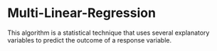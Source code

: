 # Multi-Linear-Regression
 This algorithm is a statistical technique that uses several explanatory variables to predict the outcome of a response variable.
